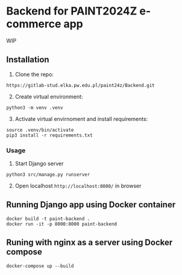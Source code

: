 # Backend for PAINT2024Z e-commerce app
WIP

## Installation

1. Clone the repo:
```
https://gitlab-stud.elka.pw.edu.pl/paint24z/Backend.git
```

2. Create virtual environment:
```
python3 -m venv .venv
```

3. Activate virtual envirnoment and install requirements:
```
source .venv/bin/activate
pip3 install -r requirements.txt
```

### Usage

1. Start Django server
```
python3 src/manage.py runserver
```

2. Open localhost `http://localhost:8000/` in browser

## Running Django app using Docker container

```
docker build -t paint-backend .
docker run -it -p 8000:8000 paint-backend
```

<!-- Should add frontend here -->
## Runing with nginx as a server using Docker compose
```
docker-compose up --build
```
